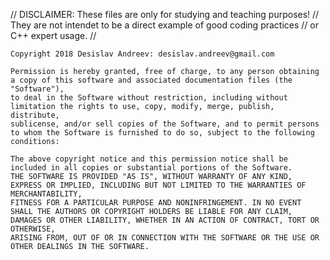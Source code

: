 // DISCLAIMER: These files are only for studying and teaching purposes!
// They are not intendet to be a direct example of good coding practices 
// or C++ expert usage.
//

	Copyright 2018 Desislav Andreev: desislav.andreev@gmail.com

	Permission is hereby granted, free of charge, to any person obtaining a copy of this software and associated documentation files (the "Software"),
	to deal in the Software without restriction, including without limitation the rights to use, copy, modify, merge, publish, distribute,
	sublicense, and/or sell copies of the Software, and to permit persons to whom the Software is furnished to do so, subject to the following conditions:

	The above copyright notice and this permission notice shall be included in all copies or substantial portions of the Software.
	THE SOFTWARE IS PROVIDED "AS IS", WITHOUT WARRANTY OF ANY KIND, EXPRESS OR IMPLIED, INCLUDING BUT NOT LIMITED TO THE WARRANTIES OF MERCHANTABILITY,
	FITNESS FOR A PARTICULAR PURPOSE AND NONINFRINGEMENT. IN NO EVENT SHALL THE AUTHORS OR COPYRIGHT HOLDERS BE LIABLE FOR ANY CLAIM,
	DAMAGES OR OTHER LIABILITY, WHETHER IN AN ACTION OF CONTRACT, TORT OR OTHERWISE,
	ARISING FROM, OUT OF OR IN CONNECTION WITH THE SOFTWARE OR THE USE OR OTHER DEALINGS IN THE SOFTWARE.
